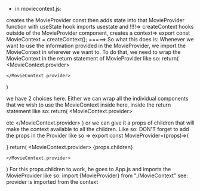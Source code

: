 - in moviecontext.js:

creates the MovieProvider const
then adds state into that MovieProvider function with useState hook
imports usestate and !!!!=> createContext hooks
outside of the MovieProvider component, creates a context=>
export const MovieContext = createContext();
=====> So what this does is: Whenever we want to use the information provided in the MovieProvider, we import the MovieContext in wherever we want to. To do that, we need to wrap the MovieContext in the return statement of MovieProvider like so:
return(
    <MovieContext.provider>

    </MovieContext.provider>
)

we have 2 choices here. Either we can wrap all the individual components that we wish to use the MovieContext inside here, inside the return statement like so:
return(
    <MovieContext.provider>
    <Nav />
    <App />
    <AddMovie /> etc
    </MovieContext.provider>
)
or we can give it a props of children that will make the context available to all the children. Like so:
DON'T forget to add the props in the Provider like so => export const MovieProvider=(props)=>{

}
return(
    <MovieContext.provider>
    {props.children}

    </MovieContext.provider>
)
For this props.children to work, he goes to App.js and imports the MovieProvider like so:
import {MovieProvider} from "./MovieContext"
see: provider is imported from the context
